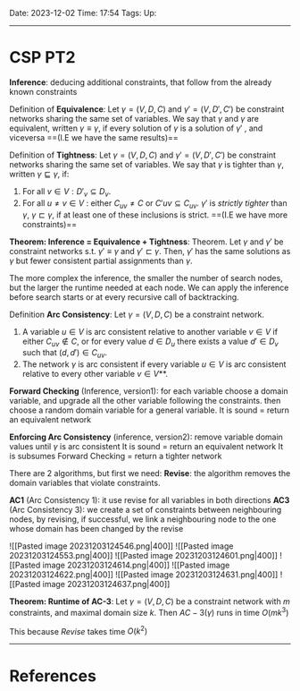 Date: 2023-12-02
Time: 17:54
Tags:
Up: 

---
# CSP PT2

**Inference**: deducing additional constraints, that follow from the already known constraints

Definition of **Equivalence**: 
Let $\gamma = (V, D, C)$ and $\gamma' = (V, D', C')$ be constraint networks sharing the same set of variables. We say that $\gamma$ and $\gamma$ are equivalent, written $\gamma \equiv \gamma$, if every solution of $\gamma$ is a solution of $\gamma'$ , and viceversa
==(I.E we have the same results)==

Definition of **Tightness**:
Let $\gamma = (V, D, C)$ and $\gamma'= (V, D',C')$ be constraint networks sharing the same set of variables. We say that $\gamma$ is tighter than $\gamma$, written $\gamma \sqsubseteq \gamma$, if:
1. For all $v \in V: D'_v \subseteq D_v$. 
2. For all $u \neq v \in V$ : either $C_{uv} \neq C$ or $C'{uv} \subseteq C_{uv}$. 
$\gamma'$ is *strictly tighter* than $\gamma$, $\gamma \sqsubset \gamma$, if at least one of these inclusions is strict.
==(I.E we have more constraints)==

**Theorem: Inference = Equivalence + Tightness**:
Theorem. Let $\gamma$ and $\gamma'$ be constraint networks s.t. $\gamma' \equiv \gamma$ and $\gamma' \sqsubset \gamma$. Then, $\gamma'$ has the same solutions as $\gamma$ but fewer consistent partial assignments than $\gamma$.

The more complex the inference, the smaller the number of search nodes, but the larger the runtime needed at each node. We can apply the inference before search starts or at every recursive call of backtracking. 

Definition **Arc Consistency**: 
Let $\gamma = (V, D, C)$ be a constraint network. 
1. A variable $u \in V$ is arc consistent relative to another variable $v \in V$ if either $C_{uv} \notin C$, or for every value $d \in D_u$ there exists a value $d' \in D_v$ such that $(d, d') \in C_{uv}$. 
2. The network $\gamma$ is arc consistent if every variable $u \in V$ is arc consistent relative to every other variable $v \in V$**.

**Forward Checking** (Inference, version1):
for each variable choose a domain variable, and upgrade all the other variable following the constraints. then choose a random domain variable for a general variable. 
It is sound = return an equivalent network

**Enforcing Arc Consistency** (inference, version2):
remove variable domain values until $\gamma$ is arc consistent
It is sound = return an equivalent network
It is subsumes Forward Checking = return a tighter network 

There are 2 algorithms, but first we need:
**Revise**:
the algorithm removes the domain variables that violate constraints.

**AC1** (Arc Consistency 1):
it use revise for all variables in both directions
**AC3** (Arc Consistency 3):
we create a set of constraints between neighbouring nodes, by revising, if successful, we link a neighbouring node to the one whose domain has been changed by the revise

![[Pasted image 20231203124546.png|400]]
![[Pasted image 20231203124553.png|400]]
![[Pasted image 20231203124601.png|400]]
![[Pasted image 20231203124614.png|400]]
![[Pasted image 20231203124622.png|400]]
![[Pasted image 20231203124631.png|400]]
![[Pasted image 20231203124637.png|400]]


**Theorem: Runtime of AC-3**:
Let $\gamma = (V, D, C)$ be a constraint network with $m$ constraints, and maximal domain size $k$. Then $AC-3(\gamma)$ runs in time $O(mk^3)$

This because *Revise* takes time $O(k^2)$




---
# References
